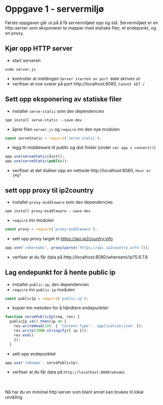 # Oppgave 1 - servermiljø

Første oppgaven går ut på å få servermiljøet opp og stå. Servermiljøet er en http-server som eksponerer to mapper med statiske filer, et endepunkt, og en proxy.

## Kjør opp HTTP server
- start serveren
```shell
node server.js
```
- kontroller at meldingen `Server started on port 8080` skrives ut
- verifiser at noe svarer på port http://localhost:8080, `Cannot GET /`

## Sett opp eksponering av statiske filer
- installer `serve-static` som dev dependencies
```shell
npm install serve-static --save-dev
```
- åpne filen `server.js` og `require` inn den nye modulen
```javascript
const serveStatic = require('serve-static');
```

- legg til middleware til public og dist folder (under `var app = connect()`)
```javascript
app.use(serveStatic(dist));
app.use(serveStatic(public));
```
- verifiser at det dukker opp en nettside http://localhost:8080, `Hvor er jeg?`


## sett opp proxy til ip2country
- installer `proxy-middleware` som dev dependencies
```shell
npm install proxy-middleware --save-dev
```
- `require` inn modulen
```javascript
const proxy = require('proxy-middleware');
```
- sett opp proxy target til https://api.ip2country.info
```javascript
app.use('/whereami', proxy(parse('https://api.ip2country.info')));
```
- verfiser at du får data på http://localhost:8080/whereami/ip?5.6.7.8

## Lag endepunkt for å hente public ip
- installer `public-ip`, dev dependencies
- `require` inn `public-ip` modulen
```javascript
const publicIp = require('public-ip');
```
- kopier inn metoden for å håndtere endepunktet:
```javascript
function servePublicIp(req, res) {
  publicIp.v4().then(ip => {
    res.writeHead(200, { 'Content-Type': 'application/json' });
    res.write(JSON.stringify({ ip }));
    res.end()
    });
  }
```
- sett opp endepunktet
```javascript
app.use('/whoami', servePublicIp);
```
- verfiser at du får data på `http://localhost:8080/whoami`

<br />
<br />
Nå har du en minimal http server som blant annet kan brukes til lokal utvikling
